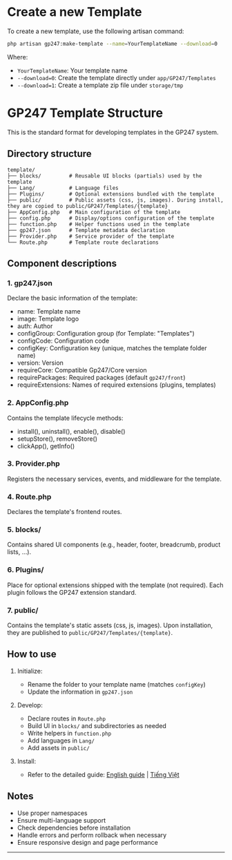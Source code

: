 # Create a new Template

To create a new template, use the following artisan command:

```bash
php artisan gp247:make-template --name=YourTemplateName --download=0
```

Where:
- `YourTemplateName`: Your template name
- `--download=0`: Create the template directly under `app/GP247/Templates`
- `--download=1`: Create a template zip file under `storage/tmp`

# GP247 Template Structure

This is the standard format for developing templates in the GP247 system.

## Directory structure

```
template/
├── blocks/         # Reusable UI blocks (partials) used by the template
├── Lang/           # Language files
├── Plugins/        # Optional extensions bundled with the template
├── public/         # Public assets (css, js, images). During install, they are copied to public/GP247/Templates/{template}
├── AppConfig.php   # Main configuration of the template
├── config.php      # Display/options configuration of the template
├── function.php    # Helper functions used in the template
├── gp247.json      # Template metadata declaration
├── Provider.php    # Service provider of the template
└── Route.php       # Template route declarations
```

## Component descriptions

### 1. gp247.json
Declare the basic information of the template:
- name: Template name
- image: Template logo
- auth: Author
- configGroup: Configuration group (for Template: "Templates")
- configCode: Configuration code
- configKey: Configuration key (unique, matches the template folder name)
- version: Version
- requireCore: Compatible Gp247/Core version
- requirePackages: Required packages (default `gp247/front`)
- requireExtensions: Names of required extensions (plugins, templates)

### 2. AppConfig.php
Contains the template lifecycle methods:
- install(), uninstall(), enable(), disable()
- setupStore(), removeStore()
- clickApp(), getInfo()

### 3. Provider.php
Registers the necessary services, events, and middleware for the template.

### 4. Route.php
Declares the template's frontend routes.

### 5. blocks/
Contains shared UI components (e.g., header, footer, breadcrumb, product lists, ...).

### 6. Plugins/
Place for optional extensions shipped with the template (not required). Each plugin follows the GP247 extension standard.

### 7. public/
Contains the template's static assets (css, js, images). Upon installation, they are published to `public/GP247/Templates/{template}`.

## How to use

1. Initialize:
   - Rename the folder to your template name (matches `configKey`)
   - Update the information in `gp247.json`

2. Develop:
   - Declare routes in `Route.php`
   - Build UI in `blocks/` and subdirectories as needed
   - Write helpers in `function.php`
   - Add languages in `Lang/`
   - Add assets in `public/`

3. Install:
   - Refer to the detailed guide: [English guide](https://gp247.net/en/docs/user-guide-extension/guide-to-installing-the-extension.html) | [Tiếng Việt](https://gp247.net/vi/docs/user-guide-extension/guide-to-installing-the-extension.html)

## Notes

- Use proper namespaces
- Ensure multi-language support
- Check dependencies before installation
- Handle errors and perform rollback when necessary
- Ensure responsive design and page performance

---